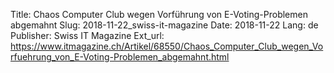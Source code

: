 Title: Chaos Computer Club wegen Vorführung von E-Voting-Problemen abgemahnt
Slug: 2018-11-22_swiss-it-magazine
Date: 2018-11-22
Lang: de
Publisher: Swiss IT Magazine
Ext_url: https://www.itmagazine.ch/Artikel/68550/Chaos_Computer_Club_wegen_Vorfuehrung_von_E-Voting-Problemen_abgemahnt.html
